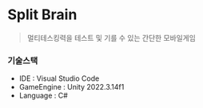 # Split Brain

> 멀티테스킹력을 테스트 및 기를 수 있는 간단한 모바일게임

### 기술스택
- IDE : Visual Studio Code
- GameEngine : Unity 2022.3.14f1
- Language : C#
